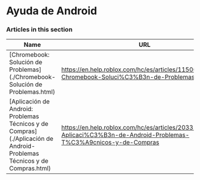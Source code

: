 # Ayuda de Android  
### Articles in this section
Name|URL
-|-
[Chromebook: Solución de Problemas](./Chromebook- Solución de Problemas.html) |https://en.help.roblox.com/hc/es/articles/115005743383-Chromebook-Soluci%C3%B3n-de-Problemas
[Aplicación de Android: Problemas Técnicos y de Compras](./Aplicación de Android- Problemas Técnicos y de Compras.html) |https://en.help.roblox.com/hc/es/articles/203313570-Aplicaci%C3%B3n-de-Android-Problemas-T%C3%A9cnicos-y-de-Compras